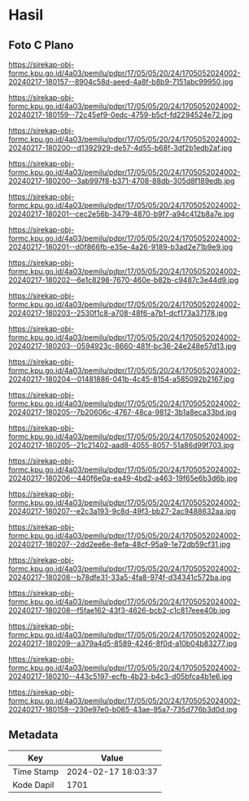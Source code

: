 # Hasil

## Foto C Plano

https://sirekap-obj-formc.kpu.go.id/4a03/pemilu/pdpr/17/05/05/20/24/1705052024002-20240217-180157--8904c58d-aeed-4a8f-b8b9-7151abc99950.jpg

https://sirekap-obj-formc.kpu.go.id/4a03/pemilu/pdpr/17/05/05/20/24/1705052024002-20240217-180159--72c45ef9-0edc-4759-b5cf-fd2294524e72.jpg

https://sirekap-obj-formc.kpu.go.id/4a03/pemilu/pdpr/17/05/05/20/24/1705052024002-20240217-180200--d1392929-de57-4d55-b68f-3df2b1edb2af.jpg

https://sirekap-obj-formc.kpu.go.id/4a03/pemilu/pdpr/17/05/05/20/24/1705052024002-20240217-180200--3ab997f8-b371-4708-88db-305d8f189edb.jpg

https://sirekap-obj-formc.kpu.go.id/4a03/pemilu/pdpr/17/05/05/20/24/1705052024002-20240217-180201--cec2e56b-3479-4870-b9f7-a94c412b8a7e.jpg

https://sirekap-obj-formc.kpu.go.id/4a03/pemilu/pdpr/17/05/05/20/24/1705052024002-20240217-180201--d0f866fb-e35e-4a26-9189-b3ad2e71b9e9.jpg

https://sirekap-obj-formc.kpu.go.id/4a03/pemilu/pdpr/17/05/05/20/24/1705052024002-20240217-180202--6e1c8298-7670-460e-b82b-c9487c3e44d9.jpg

https://sirekap-obj-formc.kpu.go.id/4a03/pemilu/pdpr/17/05/05/20/24/1705052024002-20240217-180203--2530f1c8-a708-48f6-a7b1-dcf173a37178.jpg

https://sirekap-obj-formc.kpu.go.id/4a03/pemilu/pdpr/17/05/05/20/24/1705052024002-20240217-180203--0594923c-8660-481f-bc36-24e248e57d13.jpg

https://sirekap-obj-formc.kpu.go.id/4a03/pemilu/pdpr/17/05/05/20/24/1705052024002-20240217-180204--01481886-041b-4c45-8154-a585092b2167.jpg

https://sirekap-obj-formc.kpu.go.id/4a03/pemilu/pdpr/17/05/05/20/24/1705052024002-20240217-180205--7b20606c-4767-48ca-9812-3b1a8eca33bd.jpg

https://sirekap-obj-formc.kpu.go.id/4a03/pemilu/pdpr/17/05/05/20/24/1705052024002-20240217-180205--21c21402-aad8-4055-8057-51a86d99f703.jpg

https://sirekap-obj-formc.kpu.go.id/4a03/pemilu/pdpr/17/05/05/20/24/1705052024002-20240217-180206--440f6e0a-ea49-4bd2-a463-19f65e6b3d6b.jpg

https://sirekap-obj-formc.kpu.go.id/4a03/pemilu/pdpr/17/05/05/20/24/1705052024002-20240217-180207--e2c3a193-9c8d-49f3-bb27-2ac9488632aa.jpg

https://sirekap-obj-formc.kpu.go.id/4a03/pemilu/pdpr/17/05/05/20/24/1705052024002-20240217-180207--2dd2ee6e-8efa-48cf-95a9-1e72db59cf31.jpg

https://sirekap-obj-formc.kpu.go.id/4a03/pemilu/pdpr/17/05/05/20/24/1705052024002-20240217-180208--b78dfe31-33a5-4fa8-974f-d34341c572ba.jpg

https://sirekap-obj-formc.kpu.go.id/4a03/pemilu/pdpr/17/05/05/20/24/1705052024002-20240217-180208--f5fae162-43f3-4626-bcb2-c1c817eee40b.jpg

https://sirekap-obj-formc.kpu.go.id/4a03/pemilu/pdpr/17/05/05/20/24/1705052024002-20240217-180209--a379a4d5-8589-4246-8f0d-a10b04b83277.jpg

https://sirekap-obj-formc.kpu.go.id/4a03/pemilu/pdpr/17/05/05/20/24/1705052024002-20240217-180210--443c5197-ecfb-4b23-b4c3-d05bfca4b1e6.jpg

https://sirekap-obj-formc.kpu.go.id/4a03/pemilu/pdpr/17/05/05/20/24/1705052024002-20240217-180158--230e97e0-b065-43ae-95a7-735d776b3d0d.jpg


## Metadata

| Key        | Value               |
| ---------- | ------------------- |
| Time Stamp | 2024-02-17 18:03:37 |
| Kode Dapil | 1701                |



